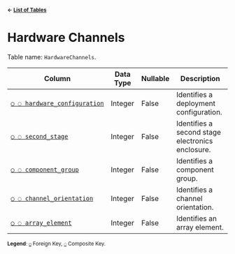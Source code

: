 <sup>**← [List of Tables](../README.md/#schema)**</sup>

# Hardware Channels

Table name: `HardwareChannels`.

| Column                                                     | Data Type | Nullable | Description                                      |
| ---------------------------------------------------------- | --------- | -------- | ------------------------------------------------ |
| [`○ ◌ hardware_configuration`](hardware_configurations.md) | Integer   | False    | Identifies a deployment configuration.           |
| [`○ ◌ second_stage`](second_stages.md)                     | Integer   | False    | Identifies a second stage electronics enclosure. |
| [`○ ◌ component_group`](component_groups.md)               | Integer   | False    | Identifies a component group.                    |
| [`○ ◌ channel_orientation`](channel_orientations.md)       | Integer   | False    | Identifies a channel orientation.                |
| [`○ ◌ array_element`](array_elements.md)                   | Integer   | False    | Identifies an array element.                     |

<sup>**Legend**: [`○`](hardware_channels.md) Foreign Key, [`◌`](hardware_channels.md) Composite Key.</sup>
